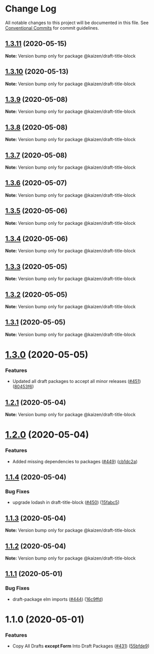 # Change Log

All notable changes to this project will be documented in this file.
See [Conventional Commits](https://conventionalcommits.org) for commit guidelines.

## [1.3.11](https://github.com/cultureamp/kaizen-design-system/compare/@kaizen/draft-title-block@1.3.10...@kaizen/draft-title-block@1.3.11) (2020-05-15)

**Note:** Version bump only for package @kaizen/draft-title-block





## [1.3.10](https://github.com/cultureamp/kaizen-design-system/compare/@kaizen/draft-title-block@1.3.9...@kaizen/draft-title-block@1.3.10) (2020-05-13)

**Note:** Version bump only for package @kaizen/draft-title-block





## [1.3.9](https://github.com/cultureamp/kaizen-design-system/compare/@kaizen/draft-title-block@1.3.8...@kaizen/draft-title-block@1.3.9) (2020-05-08)

**Note:** Version bump only for package @kaizen/draft-title-block





## [1.3.8](https://github.com/cultureamp/kaizen-design-system/compare/@kaizen/draft-title-block@1.3.7...@kaizen/draft-title-block@1.3.8) (2020-05-08)

**Note:** Version bump only for package @kaizen/draft-title-block





## [1.3.7](https://github.com/cultureamp/kaizen-design-system/compare/@kaizen/draft-title-block@1.3.6...@kaizen/draft-title-block@1.3.7) (2020-05-08)

**Note:** Version bump only for package @kaizen/draft-title-block





## [1.3.6](https://github.com/cultureamp/kaizen-design-system/compare/@kaizen/draft-title-block@1.3.5...@kaizen/draft-title-block@1.3.6) (2020-05-07)

**Note:** Version bump only for package @kaizen/draft-title-block





## [1.3.5](https://github.com/cultureamp/kaizen-design-system/compare/@kaizen/draft-title-block@1.3.4...@kaizen/draft-title-block@1.3.5) (2020-05-06)

**Note:** Version bump only for package @kaizen/draft-title-block





## [1.3.4](https://github.com/cultureamp/kaizen-design-system/compare/@kaizen/draft-title-block@1.3.3...@kaizen/draft-title-block@1.3.4) (2020-05-06)

**Note:** Version bump only for package @kaizen/draft-title-block





## [1.3.3](https://github.com/cultureamp/kaizen-design-system/compare/@kaizen/draft-title-block@1.3.2...@kaizen/draft-title-block@1.3.3) (2020-05-05)

**Note:** Version bump only for package @kaizen/draft-title-block





## [1.3.2](https://github.com/cultureamp/kaizen-design-system/compare/@kaizen/draft-title-block@1.3.1...@kaizen/draft-title-block@1.3.2) (2020-05-05)

**Note:** Version bump only for package @kaizen/draft-title-block





## [1.3.1](https://github.com/cultureamp/kaizen-design-system/compare/@kaizen/draft-title-block@1.3.0...@kaizen/draft-title-block@1.3.1) (2020-05-05)

**Note:** Version bump only for package @kaizen/draft-title-block





# [1.3.0](https://github.com/cultureamp/kaizen-design-system/compare/@kaizen/draft-title-block@1.2.1...@kaizen/draft-title-block@1.3.0) (2020-05-05)


### Features

* Updated all draft packages to accept all minor releases ([#451](https://github.com/cultureamp/kaizen-design-system/issues/451)) ([80453f6](https://github.com/cultureamp/kaizen-design-system/commit/80453f6c04300dcef61c14e39200ce154863eb0d))





## [1.2.1](https://github.com/cultureamp/kaizen-design-system/compare/@kaizen/draft-title-block@1.2.0...@kaizen/draft-title-block@1.2.1) (2020-05-04)

**Note:** Version bump only for package @kaizen/draft-title-block





# [1.2.0](https://github.com/cultureamp/kaizen-design-system/compare/@kaizen/draft-title-block@1.1.4...@kaizen/draft-title-block@1.2.0) (2020-05-04)


### Features

* Added missing dependencies to packages  ([#449](https://github.com/cultureamp/kaizen-design-system/issues/449)) ([cb1dc2a](https://github.com/cultureamp/kaizen-design-system/commit/cb1dc2aead68e591cc21c665fb25c1817633c4d7))





## [1.1.4](https://github.com/cultureamp/kaizen-design-system/compare/@kaizen/draft-title-block@1.1.3...@kaizen/draft-title-block@1.1.4) (2020-05-04)


### Bug Fixes

* upgrade lodash in draft-title-block ([#450](https://github.com/cultureamp/kaizen-design-system/issues/450)) ([15fabc5](https://github.com/cultureamp/kaizen-design-system/commit/15fabc5ab03bfdfeaff7b8841531c2747fac1caa))





## [1.1.3](https://github.com/cultureamp/kaizen-design-system/compare/@kaizen/draft-title-block@1.1.2...@kaizen/draft-title-block@1.1.3) (2020-05-04)

**Note:** Version bump only for package @kaizen/draft-title-block





## [1.1.2](https://github.com/cultureamp/kaizen-design-system/compare/@kaizen/draft-title-block@1.1.1...@kaizen/draft-title-block@1.1.2) (2020-05-04)

**Note:** Version bump only for package @kaizen/draft-title-block





## [1.1.1](https://github.com/cultureamp/kaizen-design-system/compare/@kaizen/draft-title-block@1.1.0...@kaizen/draft-title-block@1.1.1) (2020-05-01)


### Bug Fixes

* draft-package elm imports ([#444](https://github.com/cultureamp/kaizen-design-system/issues/444)) ([16c9ffd](https://github.com/cultureamp/kaizen-design-system/commit/16c9ffde3ecd6d4f361fb2ab40bf4452a77b0e8a))





# 1.1.0 (2020-05-01)


### Features

* Copy All Drafts **except Form** Into Draft Packages ([#431](https://github.com/cultureamp/kaizen-design-system/issues/431)) ([55bfde9](https://github.com/cultureamp/kaizen-design-system/commit/55bfde98611d2c4070d26ba082e478f96ddca1fd))
